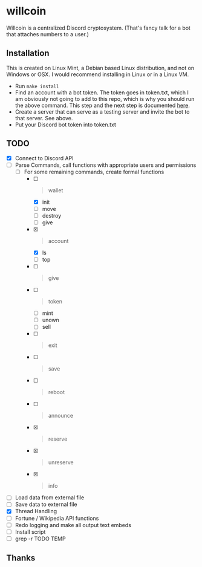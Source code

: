 # willcoin

Willcoin is a centralized Discord cryptosystem. (That's fancy talk for a bot that attaches numbers
to a user.)

## Installation

This is created on Linux Mint, a Debian based Linux distribution, and not on Windows or OSX. I would
recommend installing in Linux or in a Linux VM.

- Run `make install` <!-- TODO -->
- Find an account with a bot token. The token goes in token.txt, which I am obviously not going to
add to this repo, which is why you should run the above command. This step and the next step is
documented [here](https://discordpy.readthedocs.io/en/stable/discord.html).
- Create a server that can serve as a testing server and invite the bot to that server. See above.
- Put your Discord bot token into token.txt

<!-- TODO: write more of an Installation Guide -->

## TODO

- [x] Connect to Discord API
- [ ] Parse Commands, call functions with appropriate users and permissions
  - [ ] For some remaining commands, create formal functions
    - [ ] >wallet
      - [x] init
      - [ ] move
      - [ ] destroy
      - [ ] give
    - [x] >account
      - [x] ls
      - [ ] top
    - [ ] >give
	- [ ] >token
      - [ ] mint
      - [ ] unown
      - [ ] sell
    - [ ] >exit
    - [ ] >save
    - [ ] >reboot
    - [ ] >announce
    - [x] >reserve
    - [x] >unreserve
    - [x] >info
- [ ] Load data from external file
- [ ] Save data to external file
- [x] Thread Handling
- [ ] Fortune / Wikipedia API functions
- [ ] Redo logging and make all output text embeds
- [ ] Install script
- [ ] grep -r TODO TEMP

## Thanks

<!-- TODO -->
